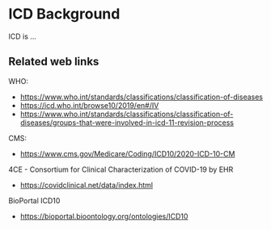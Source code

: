 # ICD Background

ICD is ...




## Related web links 

WHO: 
- https://www.who.int/standards/classifications/classification-of-diseases
- https://icd.who.int/browse10/2019/en#/IV 
- https://www.who.int/standards/classifications/classification-of-diseases/groups-that-were-involved-in-icd-11-revision-process

CMS:
- https://www.cms.gov/Medicare/Coding/ICD10/2020-ICD-10-CM

4CE - Consortium for Clinical Characterization of COVID-19 by EHR  
- https://covidclinical.net/data/index.html 

BioPortal ICD10
- https://bioportal.bioontology.org/ontologies/ICD10 
